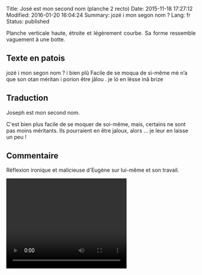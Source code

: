 Title: José est mon second nom (planche 2 recto)
Date: 2015-11-18 17:27:12
Modified: 2016-01-20 16:04:24
Summary: jozé i mon segon nom  ?
Lang: fr
Status: published

<p style="text-align:justify;">Planche  verticale haute, étroite et légèrement courbe. Sa forme ressemble vaguement à une botte. </p>

<figure class="image-block" style="float: right;">
  <img alt="" src="{static}/images/planche_2_recto.png">
  <figcaption style="max-width: 119px"></figcaption>
</figure>

## Texte en patois

jozé i mon segon nom  ? i bien plû Facile de se moqua de  si-même mè n’a que son otan méritan i porion être jâlou . je  ló en  lèsse  inâ  brize

## Traduction

Joseph est mon second nom.

C'est bien plus facile de se moquer de soi-même, mais, certains ne sont pas moins méritants. Ils pourraient en être jaloux, alors ... je leur en laisse un peu !

## Commentaire

Réflexion ironique et malicieuse d'Eugène sur lui-même et son travail.






<video width="320" height="240" controls>
  <source src="https://d1njpgd0ygatdn.cloudfront.net/video_2.mp4" type="video/mp4">
</video>
